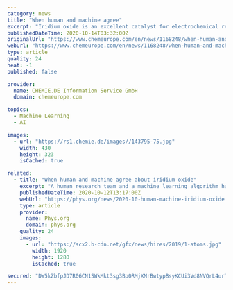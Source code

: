 ```yaml
---
category: news
title: "When human and machine agree"
excerpt: "Iridium oxide is an excellent catalyst for electrochemical reactions, and is typically used for the production of energy carriers such as hydrogen from water. Now it turns out that research on iri"
publishedDateTime: 2020-10-14T03:32:00Z
originalUrl: "https://www.chemeurope.com/en/news/1168248/when-human-and-machine-agree.html"
webUrl: "https://www.chemeurope.com/en/news/1168248/when-human-and-machine-agree.html"
type: article
quality: 24
heat: -1
published: false

provider:
  name: CHEMIE.DE Information Service GmbH
  domain: chemeurope.com

topics:
  - Machine Learning
  - AI

images:
  - url: "https://rs1.chemie.de/images//143795-75.jpg"
    width: 430
    height: 323
    isCached: true

related:
  - title: "When human and machine agree about iridium oxide"
    excerpt: "A human research team and a machine learning algorithm have found that we need to rethink much of what we know about iridium oxide."
    publishedDateTime: 2020-10-12T13:17:00Z
    webUrl: "https://phys.org/news/2020-10-human-machine-iridium-oxide.html"
    type: article
    provider:
      name: Phys.org
      domain: phys.org
    quality: 24
    images:
      - url: "https://scx2.b-cdn.net/gfx/news/hires/2019/1-atoms.jpg"
        width: 1920
        height: 1280
        isCached: true

secured: "DW5kZbfpJD7R06CN1SWkMkt3sg3Bp0RMjXMrBwtypBsyKCUi3Vd8NVQrL4urTHNgsl8JpvMh722Kh1lnvhwfatUklY4Uody+hnN2W21b8El7DvsirSZR7DjEKHGOqZDcYtlrhn5MUhnEBb12rGJw+WwHbu7FU39gwPideJ+aBGhRm7qYDZfHYztA69G49RnJopIsKyx/xkKmAETCQRXMa4OaORLY/TqjKpkMiqChTpFQC7Tdu5nVpeMyv+/CAee47y9/advuI8Xb7ZuB0bkrJrBcZTL1ckbJ3riSma1Sc6PCZr9i/WuZ3rl9R/L5H7hS/WlffWkzooMQ0mBi6i6RDCcVOw+hnfzY6PH2FQsNOAs=;BYL/e5FTRPyom5rqVxNxOQ=="
---
```


